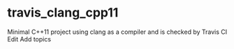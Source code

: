 # travis_clang_cpp11
Minimal C++11 project using clang as a compiler and is checked by Travis CI Edit Add topics
